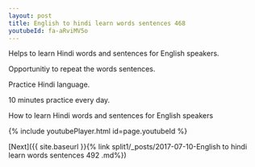 ```yaml
---
layout: post
title: English to hindi learn words sentences 468 
youtubeId: fa-aRviMV5o
---
```

 
 
Helps to learn Hindi words and sentences for English speakers.

Opportunitiy to repeat the words sentences. 

Practice Hindi language. 
 
10 minutes practice every day. 
 
How to learn Hindi words and sentences for English speakers 
 
{% include youtubePlayer.html id=page.youtubeId %}
 
 
[Next]({{ site.baseurl }}{% link  split1/_posts/2017-07-10-English to hindi learn words sentences 492 .md%})
 
